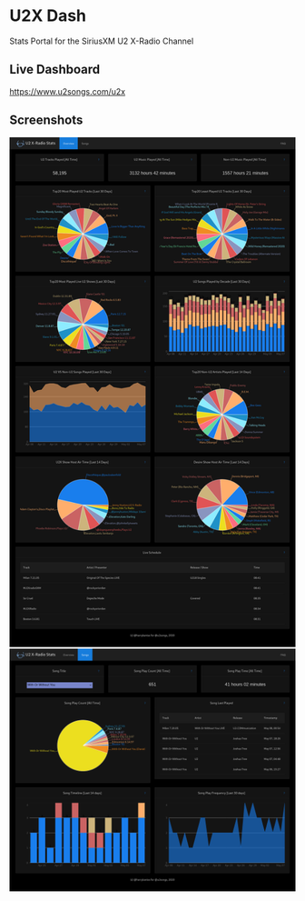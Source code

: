 # U2X Dash
Stats Portal for the SiriusXM U2 X-Radio Channel

## Live Dashboard
https://www.u2songs.com/u2x

## Screenshots
![](docs/images/u2x_overview.png)
![](docs/images/u2x_wowy.png)

